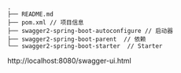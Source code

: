 ```sbtshell
.
├── README.md
├── pom.xml // 项目信息
├── swagger2-spring-boot-autoconfigure // 启动器
├── swagger2-spring-boot-parent  // 依赖
└── swagger2-spring-boot-starter  // Starter
```

http://localhost:8080/swagger-ui.html